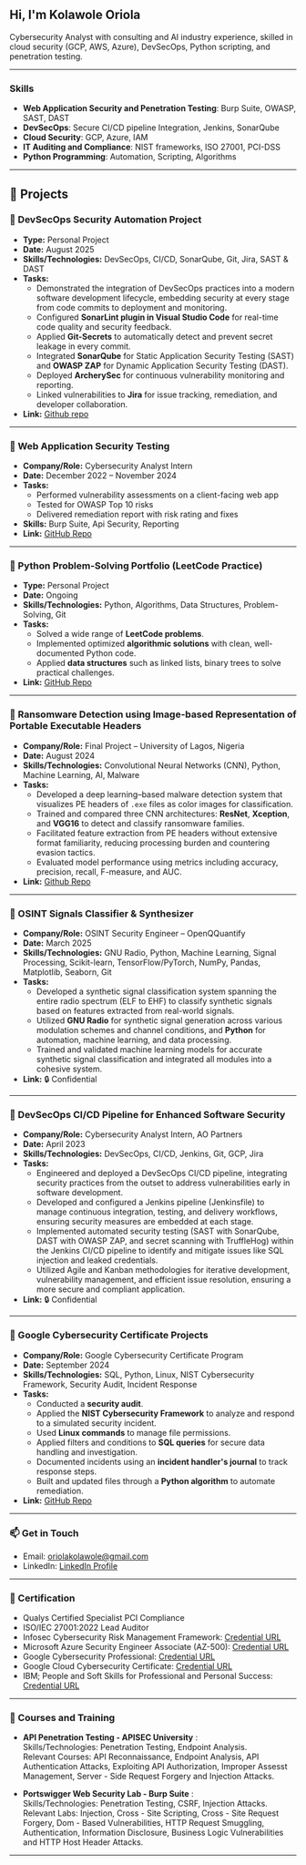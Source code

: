 ## Hi, I'm Kolawole Oriola

Cybersecurity Analyst with consulting and AI industry experience, skilled in cloud security (GCP, AWS, Azure), DevSecOps, Python scripting, and penetration testing. 

---

### Skills
- **Web Application Security and Penetration Testing**: Burp Suite, OWASP, SAST, DAST
- **DevSecOps**: Secure CI/CD pipeline Integration, Jenkins, SonarQube
- **Cloud Security**: GCP, Azure, IAM
- **IT Auditing and Compliance**: NIST frameworks, ISO 27001, PCI-DSS
- **Python Programming**: Automation, Scripting, Algorithms

---

## 📂 Projects  

### 🔹 DevSecOps Security Automation Project  
- **Type:** Personal Project  
- **Date:** August 2025  
- **Skills/Technologies:** DevSecOps, CI/CD, SonarQube, Git, Jira, SAST & DAST
- **Tasks:**  
  - Demonstrated the integration of DevSecOps practices into a modern software development lifecycle, embedding security at every stage from code commits to deployment and monitoring.  
  - Configured **SonarLint plugin in Visual Studio Code** for real-time code quality and security feedback.  
  - Applied **Git-Secrets** to automatically detect and prevent secret leakage in every commit.  
  - Integrated **SonarQube** for Static Application Security Testing (SAST) and **OWASP ZAP** for Dynamic Application Security Testing (DAST).  
  - Deployed **ArcherySec** for continuous vulnerability monitoring and reporting.  
  - Linked vulnerabilities to **Jira** for issue tracking, remediation, and developer collaboration.  
- **Link:** [Github repo](https://github.com/oriolakolawole/IntegratingDevSecOps.git)  

---

### 🔹 Web Application Security Testing  
- **Company/Role:** Cybersecurity Analyst Intern  
- **Date:** December 2022 – November 2024  
- **Tasks:**  
  - Performed vulnerability assessments on a client-facing web app  
  - Tested for OWASP Top 10 risks  
  - Delivered remediation report with risk rating and fixes  
- **Skills:** Burp Suite, Api Security, Reporting  
- **Link:** [GitHub Repo](https://github.com/oriolakolawole/BugReports.git)

---

### 🔹 Python Problem-Solving Portfolio (LeetCode Practice)  
- **Type:** Personal Project  
- **Date:** Ongoing  
- **Skills/Technologies:** Python, Algorithms, Data Structures, Problem-Solving, Git  
- **Tasks:**  
  - Solved a wide range of **LeetCode problems**.  
  - Implemented optimized **algorithmic solutions** with clean, well-documented Python code.  
  - Applied **data structures** such as linked lists, binary trees to solve practical challenges.   
- **Link:** [GitHub Repo](https://github.com/oriolakolawole/leetcode-solutions.git)  

---

### 🔹 Ransomware Detection using Image-based Representation of Portable Executable Headers  
- **Company/Role:** Final Project – University of Lagos, Nigeria  
- **Date:** August 2024  
- **Skills/Technologies:** Convolutional Neural Networks (CNN), Python, Machine Learning, AI, Malware  
- **Tasks:**  
  - Developed a deep learning–based malware detection system that visualizes PE headers of `.exe` files as color images for classification.  
  - Trained and compared three CNN architectures: **ResNet**, **Xception**, and **VGG16** to detect and classify ransomware families.  
  - Facilitated feature extraction from PE headers without extensive format familiarity, reducing processing burden and countering evasion tactics.  
  - Evaluated model performance using metrics including accuracy, precision, recall, F-measure, and AUC.  
- **Link:** [Github Repo](https://github.com/oriolakolawole/Ransomware-and-Goodware-PE-Header-Dataset.git)

---

### 🔹 OSINT Signals Classifier & Synthesizer  
- **Company/Role:** OSINT Security Engineer – OpenQQuantify  
- **Date:** March 2025  
- **Skills/Technologies:** GNU Radio, Python, Machine Learning, Signal Processing, Scikit-learn, TensorFlow/PyTorch, NumPy, Pandas, Matplotlib, Seaborn, Git  
- **Tasks:**  
  - Developed a synthetic signal classification system spanning the entire radio spectrum (ELF to EHF) to classify synthetic signals based on features extracted from real-world signals.  
  - Utilized **GNU Radio** for synthetic signal generation across various modulation schemes and channel conditions, and **Python** for automation, machine learning, and data processing.  
  - Trained and validated machine learning models for accurate synthetic signal classification and integrated all modules into a cohesive system.  
- **Link:** 🔒 Confidential  

---

### 🔹 DevSecOps CI/CD Pipeline for Enhanced Software Security  
- **Company/Role:** Cybersecurity Analyst Intern, AO Partners  
- **Date:** April 2023  
- **Skills/Technologies:** DevSecOps, CI/CD, Jenkins, Git, GCP, Jira  
- **Tasks:**  
  - Engineered and deployed a DevSecOps CI/CD pipeline, integrating security practices from the outset to address vulnerabilities early in software development.  
  - Developed and configured a Jenkins pipeline (Jenkinsfile) to manage continuous integration, testing, and delivery workflows, ensuring security measures are embedded at each stage.  
  - Implemented automated security testing (SAST with SonarQube, DAST with OWASP ZAP, and secret scanning with TruffleHog) within the Jenkins CI/CD pipeline to identify and mitigate issues like SQL injection and leaked credentials.  
  - Utilized Agile and Kanban methodologies for iterative development, vulnerability management, and efficient issue resolution, ensuring a more secure and compliant application.  
- **Link:** 🔒 Confidential  

---

### 🔹 Google Cybersecurity Certificate Projects  
- **Company/Role:** Google Cybersecurity Certificate Program  
- **Date:** September 2024  
- **Skills/Technologies:** SQL, Python, Linux, NIST Cybersecurity Framework, Security Audit, Incident Response  
- **Tasks:**  
  - Conducted a **security audit**.  
  - Applied the **NIST Cybersecurity Framework** to analyze and respond to a simulated security incident.  
  - Used **Linux commands** to manage file permissions.  
  - Applied filters and conditions to **SQL queries** for secure data handling and investigation.  
  - Documented incidents using an **incident handler's journal** to track response steps.  
  - Built and updated files through a **Python algorithm** to automate remediation.  
- **Link:** [GitHub Repo](https://github.com/oriolakolawole/Google-Cybersecurity-Certificate.git)

---

### 📫 Get in Touch
- Email: oriolakolawole@gmail.com
- LinkedIn: [LinkedIn Profile](https://www.linkedin.com/in/oriolakolawole/)
---
### 📝 Certification
- Qualys Certified Specialist PCI Compliance
- ISO/IEC 27001:2022 Lead Auditor
- Infosec Cybersecurity Risk Management Framework: [Credential URL](https://www.coursera.org/account/accomplishments/specialization/certificate/BGJ32MW36YXC)
- Microsoft Azure Security Engineer Associate (AZ-500): [Credential URL](https://www.coursera.org/account/accomplishments/professional-cert/FQITPHHI3G0C)
- Google Cybersecurity Professional: [Credential URL](https://www.credly.com/badges/9447a7fe-7f72-4a6c-9071-37baffeb12f2/public_url)
- Google Cloud Cybersecurity Certificate: [Credential URL](https://www.credly.com/badges/673f6597-a4d1-4729-b193-d06214a523b1/linked_in_profile)
- IBM; People and Soft Skills for Professional and Personal Success: [Credential URL](https://coursera.org/share/68513c30a295bf54e60ca3dc519d87dd)

---

### 📝 Courses and Training
- **API Penetration Testing - APISEC University** :   
  Skills/Technologies: Penetration Testing, Endpoint Analysis.   
  Relevant Courses: API Reconnaissance, Endpoint Analysis, API Authentication Attacks, Exploiting API Authorization, Improper Assesst Management, Server - Side Request Forgery and Injection Attacks.   

- **Portswigger Web Security Lab - Burp Suite** :    
   Skills/Technologies: Penetration Testing, CSRF, Injection Attacks.   
   Relevant Labs: Injection, Cross - Site Scripting, Cross - Site Request Forgery, Dom - Based Vulnerabilities, HTTP Request Smuggling, Authentication, Information Disclosure, Business Logic Vulnerabilities and HTTP Host Header Attacks.

---

